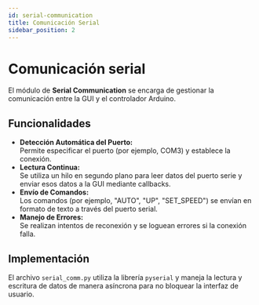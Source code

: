 ```yaml
---
id: serial-communication
title: Comunicación Serial
sidebar_position: 2
---
```


# Comunicación serial

El módulo de **Serial Communication** se encarga de gestionar la comunicación entre la GUI y el controlador Arduino.

## Funcionalidades

- **Detección Automática del Puerto:**  
  Permite especificar el puerto (por ejemplo, COM3) y establece la conexión.
- **Lectura Continua:**  
  Se utiliza un hilo en segundo plano para leer datos del puerto serie y enviar esos datos a la GUI mediante callbacks.
- **Envío de Comandos:**  
  Los comandos (por ejemplo, "AUTO", "UP", "SET_SPEED") se envían en formato de texto a través del puerto serial.
- **Manejo de Errores:**  
  Se realizan intentos de reconexión y se loguean errores si la conexión falla.

## Implementación

El archivo `serial_comm.py` utiliza la librería `pyserial` y maneja la lectura y escritura de datos de manera asíncrona para no bloquear la interfaz de usuario.
